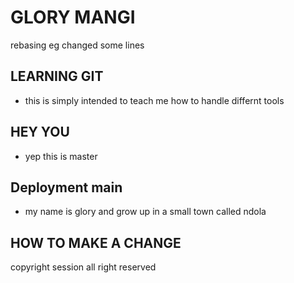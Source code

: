 
# GLORY MANGI
 rebasing eg  changed some lines
## LEARNING GIT
 - this is simply intended to teach me how to handle differnt tools

## HEY YOU
 - yep this is master
## Deployment main
- my name is glory and grow up in a small town called ndola
## HOW TO MAKE A CHANGE

copyright session
all right reserved 
